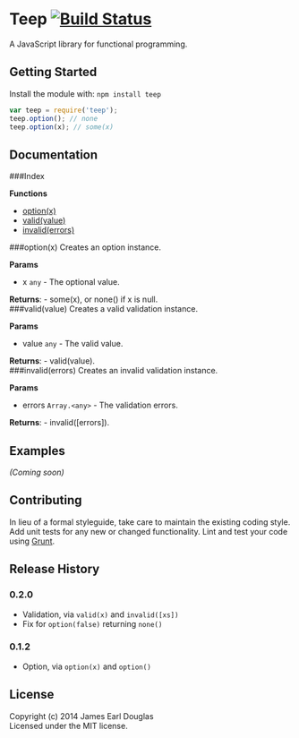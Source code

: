 # Teep [![Build Status](https://secure.travis-ci.org/earldouglas/teep.png?branch=master)](http://travis-ci.org/james/teep)

A JavaScript library for functional programming.

## Getting Started
Install the module with: `npm install teep`

```javascript
var teep = require('teep');
teep.option(); // none
teep.option(x); // some(x)
```

## Documentation

###Index

**Functions**

* [option(x)](#option)
* [valid(value)](#valid)
* [invalid(errors)](#invalid)
 
<a name="option"></a>
###option(x)
Creates an option instance.

**Params**

- x `any` - The optional value.  

**Returns**:  - some(x), or none() if x is null.  
<a name="valid"></a>
###valid(value)
Creates a valid validation instance.

**Params**

- value `any` - The valid value.  

**Returns**:  - valid(value).  
<a name="invalid"></a>
###invalid(errors)
Creates an invalid validation instance.

**Params**

- errors `Array.<any>` - The validation errors.  

**Returns**:  - invalid([errors]).  

## Examples
_(Coming soon)_

## Contributing
In lieu of a formal styleguide, take care to maintain the existing coding style. Add unit tests for any new or changed functionality. Lint and test your code using [Grunt](http://gruntjs.com/).

## Release History

### 0.2.0

* Validation, via `valid(x)` and `invalid([xs])`
* Fix for `option(false)` returning `none()`

### 0.1.2

* Option, via `option(x)` and `option()`

## License
Copyright (c) 2014 James Earl Douglas  
Licensed under the MIT license.
